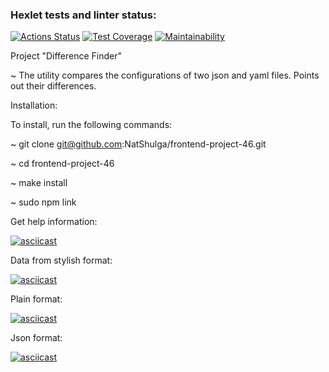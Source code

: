 ### Hexlet tests and linter status:
[![Actions Status](https://github.com/NatShulga/frontend-project-46/actions/workflows/hexlet-check.yml/badge.svg)](https://github.com/NatShulga/frontend-project-46/actions)   [![Test Coverage](https://api.codeclimate.com/v1/badges/d5166dd045831b3b5f5d/test_coverage)](https://codeclimate.com/github/NatShulga/frontend-project-46/test_coverage)   [![Maintainability](https://api.codeclimate.com/v1/badges/d5166dd045831b3b5f5d/maintainability)](https://codeclimate.com/github/NatShulga/frontend-project-46/maintainability)


Project "Difference Finder"

~ The utility compares the configurations of two json and yaml files. Points out their differences.


Installation:

To install, run the following commands:

~ git clone git@github.com:NatShulga/frontend-project-46.git

~ cd frontend-project-46

~ make install

~ sudo npm link


Get help information:

[![asciicast](https://asciinema.org/a/UVLqfAFS6jImrmlQPD1R1xmvG.svg)](https://asciinema.org/a/UVLqfAFS6jImrmlQPD1R1xmvG) 

Data from stylish format: 

[![asciicast](https://asciinema.org/a/SRk1iCrsxr2KgNiBbG8sVozdB.svg)](https://asciinema.org/a/SRk1iCrsxr2KgNiBbG8sVozdB) 

Plain format:

[![asciicast](https://asciinema.org/a/Jx8QcLzuyahBwEvYpJUdBPv99.svg)](https://asciinema.org/a/Jx8QcLzuyahBwEvYpJUdBPv99)

Json format:

[![asciicast](https://asciinema.org/a/4xLBAjTWzW9PVur7wd0JPkAAk.svg)](https://asciinema.org/a/4xLBAjTWzW9PVur7wd0JPkAAk)